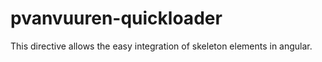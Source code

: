 # pvanvuuren-quickloader
This directive allows the easy integration of skeleton elements in angular.
